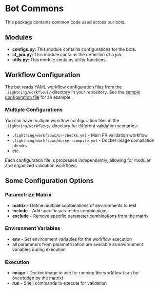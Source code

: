 # Bot Commons

This package contains common code used across our bots.

## Modules

- **configs.py**: This module contains configurations for the bots.
- **lit_job.py**: This module contains the definition of a job.
- **utils.py**: This module contains utility functions.

## Workflow Configuration

The bot reads YAML workflow configuration files from the `.lightning/workflows/` directory in your repository.
See the [sample configuration file](../examples/simple-workflow.yml) for an example.

### Multiple Configurations

You can have multiple workflow configuration files in the `.lightning/workflows/` directory for different validation scenarios:

- `.lightning/workflows/pr-checks.yml` - Main PR validation workflow
- `.lightning/workflows/docker-compile.yml` - Docker image compilation checks
- _etc._

Each configuration file is processed independently, allowing for modular and organized validation workflows.

## Some Configuration Options

### Parametrize Matrix

- **matrix** - Define multiple combinations of environments to test
- **include** - Add specific parameter combinations
- **exclude** - Remove specific parameter combinations from the matrix

### Environment Variables

- **env** - Set environment variables for the workflow execution
- all parameters from parametrization are available as environment variables during execution

### Execution

- **image** - Docker image to use for running the workflow (can be overridden by the matrix)
- **run** - Shell commands to execute for validation
